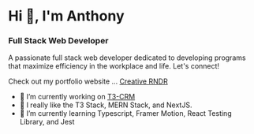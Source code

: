 # Hi 👋, I'm Anthony

<!--
**4nth0ny1/4nth0ny1** is a ✨ _special_ ✨ repository because its `README.md` (this file) appears on your GitHub profile.

Here are some ideas to get you started:

- 🔭 I’m currently working on ...
- 🌱 I’m currently learning ...
- 👯 I’m looking to collaborate on ...
- 🤔 I’m looking for help with ...
- 💬 Ask me about ...
- 📫 How to reach me: ...
- 😄 Pronouns: ...
- ⚡ Fun fact: ...
-->

### Full Stack Web Developer

A passionate full stack web developer dedicated to developing programs that maximize efficiency in the workplace and life. Let's connect!

Check out my portfolio website ...
[Creative RNDR](https://new-portfolio-pi-seven.vercel.app/)

- 🔭 I’m currently working on [T3-CRM](https://t3-crm-vercel.vercel.app/)
- 💬 I really like the T3 Stack, MERN Stack, and NextJS. 
- 🌱 I’m currently learning Typescript, Framer Motion, React Testing Library, and Jest

